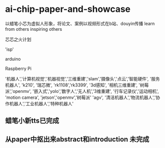 # ai-chip-paper-and-showcase
以蜡笔小芯为虚拟人形象，将论文、案例以视频形式在b站、douyin传播
learn from others
inspiring others


芯芯之火计划


'isp'

arduino

Raspberry Pi

'机器人','计算机视觉','机器视觉','三维重建','slam','摄像头','点云','智能硬件',
'服务机器人',
'k210',
'瑞芯微',
'rk1108','rk3399',
'3d感知',
'相机三维重建',
'树莓派','openmv',
'嵌入式','yolo','数字人','无人机','3维重建',
'行车记录仪','运动相机',
'motion camera',
'jetson','openmv','树莓派'
'agv',
'清洁机器人','物流机器人','协作机器人','工业机器人','特种机器人'


## 蜡笔小新tts已完成

## 从paper中抠出来abstract和introduction 未完成
